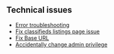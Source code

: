 
## Technical issues
* [Error troubleshooting](Technical-error-troubleshooting.md)
* [Fix classifieds listings page issue](Technical-how-to-fix-classifieds-listing.md)
* [Fix Base URL](Technical-fix-base-url.md) 
* [Accidentally change admin privilege](Technical-changed-admin-privileges.md)
